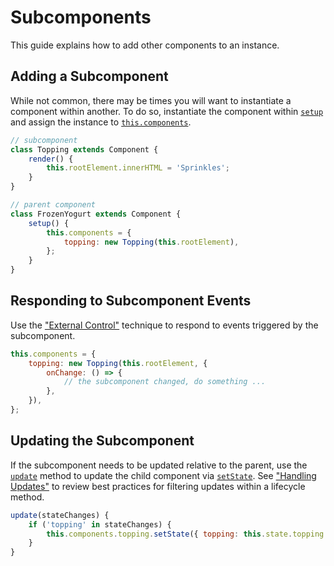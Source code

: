 # Subcomponents

This guide explains how to add other components to an instance.

## Adding a Subcomponent

While not common, there may be times you will want to instantiate a component within another. To do so, instantiate the component within [`setup`](../api/component.md#setup) and assign the instance to [`this.components`](../api/component.md#components).

```js
// subcomponent
class Topping extends Component {
    render() {
        this.rootElement.innerHTML = 'Sprinkles';
    }
}

// parent component
class FrozenYogurt extends Component {
    setup() {
        this.components = {
            topping: new Topping(this.rootElement),
        };
    }
}
```

## Responding to Subcomponent Events

Use the ["External Control"](./external-control.md) technique to respond to events triggered by the subcomponent.

```js
this.components = {
    topping: new Topping(this.rootElement, {
        onChange: () => {
            // the subcomponent changed, do something ...
        },
    }),
};
```

## Updating the Subcomponent

If the subcomponent needs to be updated relative to the parent, use the [`update`](../api/component.md#update) method to update the child component via [`setState`](../api/component.md#setstate). See ["Handling Updates"](../fundamentals/handling-updates.md) to review best practices for filtering updates within a lifecycle method.

```js
update(stateChanges) {
    if ('topping' in stateChanges) {
        this.components.topping.setState({ topping: this.state.topping });
    }
}
```
